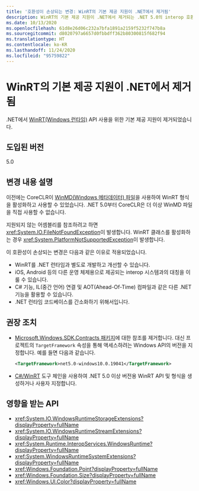 ```yaml
---
title: '호환성이 손상되는 변경: WinRT의 기본 제공 지원이 .NET에서 제거됨'
description: WinRT의 기본 제공 지원이 .NET에서 제거되는 .NET 5.0의 interop 호환성이 손상되는 변경에 대해 알아봅니다.
ms.date: 10/13/2020
ms.openlocfilehash: 61d8e26d06c232a7bfa1891a2159f5232f747b8a
ms.sourcegitcommit: d8020797a6657d0fbbdff362b80300815f682f94
ms.translationtype: HT
ms.contentlocale: ko-KR
ms.lasthandoff: 11/24/2020
ms.locfileid: "95759822"
---
```

# <a name="built-in-support-for-winrt-is-removed-from-net"></a>WinRT의 기본 제공 지원이 .NET에서 제거됨

.NET에서 [WinRT(Windows 런타임)](/uwp/winrt-cref/winrt-type-system) API 사용을 위한 기본 제공 지원이 제거되었습니다.

## <a name="version-introduced"></a>도입된 버전

5.0

## <a name="change-description"></a>변경 내용 설명

이전에는 CoreCLR이 [WinMD(Windows 메타데이터) 파일](/uwp/winrt-cref/winmd-files)을 사용하여 WinRT 형식을 활성화하고 사용할 수 있었습니다. .NET 5.0부터 CoreCLR은 더 이상 WinMD 파일을 직접 사용할 수 없습니다.

지원되지 않는 어셈블리를 참조하려고 하면 <xref:System.IO.FileNotFoundException>이 발생합니다. WinRT 클래스를 활성화하는 경우 <xref:System.PlatformNotSupportedException>이 발생합니다.

이 호환성이 손상되는 변경은 다음과 같은 이유로 적용되었습니다.

- WinRT를 .NET 런타임과 별도로 개발하고 개선할 수 있습니다.
- iOS, Android 등의 다른 운영 체제용으로 제공되는 interop 시스템과의 대칭을 이룰 수 있습니다.
- C# 기능, IL(중간 언어) 연결 및 AOT(Ahead-Of-Time) 컴파일과 같은 다른 .NET 기능을 활용할 수 있습니다.
- .NET 런타임 코드베이스를 간소화하기 위해서입니다.

## <a name="recommended-action"></a>권장 조치

- [Microsoft.Windows.SDK.Contracts 패키지](https://www.nuget.org/packages/Microsoft.Windows.SDK.Contracts)에 대한 참조를 제거합니다.  대신 프로젝트의 `TargetFramework` 속성을 통해 액세스하려는 Windows API의 버전을 지정합니다.  예를 들면 다음과 같습니다.

  ```xml
  <TargetFramework>net5.0-windows10.0.19041</TargetFramework>
  ```

- [C#/WinRT](/windows/uwp/csharp-winrt/) 도구 체인을 사용하여 .NET 5.0 이상 버전용 WinRT API 및 형식을 생성하거나 사용자 지정합니다.

## <a name="affected-apis"></a>영향을 받는 API

- <xref:System.IO.WindowsRuntimeStorageExtensions?displayProperty=fullName>
- <xref:System.IO.WindowsRuntimeStreamExtensions?displayProperty=fullName>
- <xref:System.Runtime.InteropServices.WindowsRuntime?displayProperty=fullName>
- <xref:System.WindowsRuntimeSystemExtensions?displayProperty=fullName>
- <xref:Windows.Foundation.Point?displayProperty=fullName>
- <xref:Windows.Foundation.Size?displayProperty=fullName>
- <xref:Windows.UI.Color?displayProperty=fullName>

<!--

### Affected APIs

- `T:System.IO.WindowsRuntimeStorageExtensions`
- `T: System.IO.WindowsRuntimeStreamExtensions`
- `N:System.Runtime.InteropServices.WindowsRuntime`
- `T:System.WindowsRuntimeSystemExtensions`
- `T:Windows.Foundation.Point`
- `T:Windows.Foundation.Size`
- `T:Windows.UI.Color`

### Category

Interop

-->
